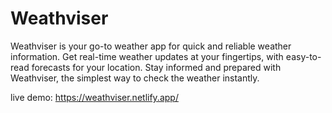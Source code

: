 # Weathviser
Weathviser is your go-to weather app for quick and reliable weather information. Get real-time weather updates at your fingertips, with easy-to-read forecasts for your location. Stay informed and prepared with Weathviser, the simplest way to check the weather instantly.

live demo: https://weathviser.netlify.app/
